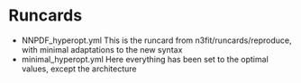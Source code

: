 # Runcards

- NNPDF_hyperopt.yml
    This is the runcard from n3fit/runcards/reproduce, with minimal adaptations to the new syntax
- minimal_hyperopt.yml
    Here everything has been set to the optimal values, except the architecture
